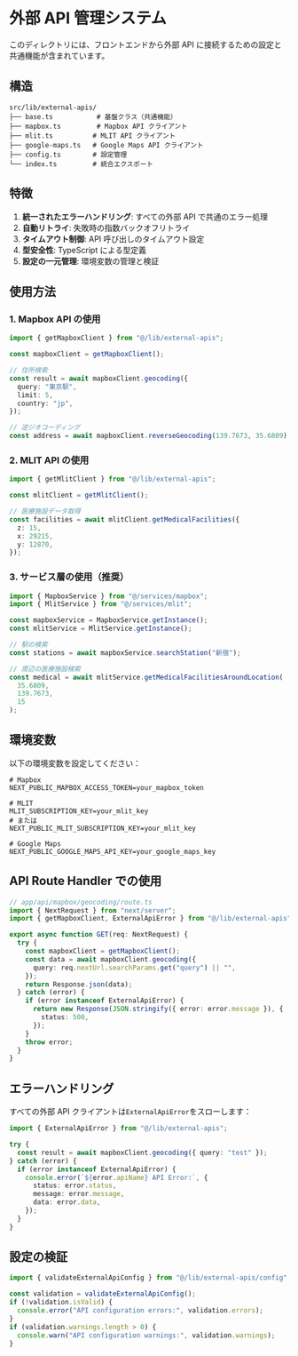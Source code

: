 # 外部 API 管理システム

このディレクトリには、フロントエンドから外部 API に接続するための設定と共通機能が含まれています。

## 構造

```
src/lib/external-apis/
├── base.ts           # 基盤クラス（共通機能）
├── mapbox.ts         # Mapbox API クライアント
├── mlit.ts          # MLIT API クライアント
├── google-maps.ts   # Google Maps API クライアント
├── config.ts        # 設定管理
└── index.ts         # 統合エクスポート
```

## 特徴

1. **統一されたエラーハンドリング**: すべての外部 API で共通のエラー処理
2. **自動リトライ**: 失敗時の指数バックオフリトライ
3. **タイムアウト制御**: API 呼び出しのタイムアウト設定
4. **型安全性**: TypeScript による型定義
5. **設定の一元管理**: 環境変数の管理と検証

## 使用方法

### 1. Mapbox API の使用

```typescript
import { getMapboxClient } from "@/lib/external-apis";

const mapboxClient = getMapboxClient();

// 住所検索
const result = await mapboxClient.geocoding({
  query: "東京駅",
  limit: 5,
  country: "jp",
});

// 逆ジオコーディング
const address = await mapboxClient.reverseGeocoding(139.7673, 35.6809);
```

### 2. MLIT API の使用

```typescript
import { getMlitClient } from "@/lib/external-apis";

const mlitClient = getMlitClient();

// 医療施設データ取得
const facilities = await mlitClient.getMedicalFacilities({
  z: 15,
  x: 29215,
  y: 12870,
});
```

### 3. サービス層の使用（推奨）

```typescript
import { MapboxService } from "@/services/mapbox";
import { MlitService } from "@/services/mlit";

const mapboxService = MapboxService.getInstance();
const mlitService = MlitService.getInstance();

// 駅の検索
const stations = await mapboxService.searchStation("新宿");

// 周辺の医療施設検索
const medical = await mlitService.getMedicalFacilitiesAroundLocation(
  35.6809,
  139.7673,
  15
);
```

## 環境変数

以下の環境変数を設定してください：

```env
# Mapbox
NEXT_PUBLIC_MAPBOX_ACCESS_TOKEN=your_mapbox_token

# MLIT
MLIT_SUBSCRIPTION_KEY=your_mlit_key
# または
NEXT_PUBLIC_MLIT_SUBSCRIPTION_KEY=your_mlit_key

# Google Maps
NEXT_PUBLIC_GOOGLE_MAPS_API_KEY=your_google_maps_key
```

## API Route Handler での使用

```typescript
// app/api/mapbox/geocoding/route.ts
import { NextRequest } from "next/server";
import { getMapboxClient, ExternalApiError } from "@/lib/external-apis";

export async function GET(req: NextRequest) {
  try {
    const mapboxClient = getMapboxClient();
    const data = await mapboxClient.geocoding({
      query: req.nextUrl.searchParams.get("query") || "",
    });
    return Response.json(data);
  } catch (error) {
    if (error instanceof ExternalApiError) {
      return new Response(JSON.stringify({ error: error.message }), {
        status: 500,
      });
    }
    throw error;
  }
}
```

## エラーハンドリング

すべての外部 API クライアントは`ExternalApiError`をスローします：

```typescript
import { ExternalApiError } from "@/lib/external-apis";

try {
  const result = await mapboxClient.geocoding({ query: "test" });
} catch (error) {
  if (error instanceof ExternalApiError) {
    console.error(`${error.apiName} API Error:`, {
      status: error.status,
      message: error.message,
      data: error.data,
    });
  }
}
```

## 設定の検証

```typescript
import { validateExternalApiConfig } from "@/lib/external-apis/config";

const validation = validateExternalApiConfig();
if (!validation.isValid) {
  console.error("API configuration errors:", validation.errors);
}
if (validation.warnings.length > 0) {
  console.warn("API configuration warnings:", validation.warnings);
}
```
